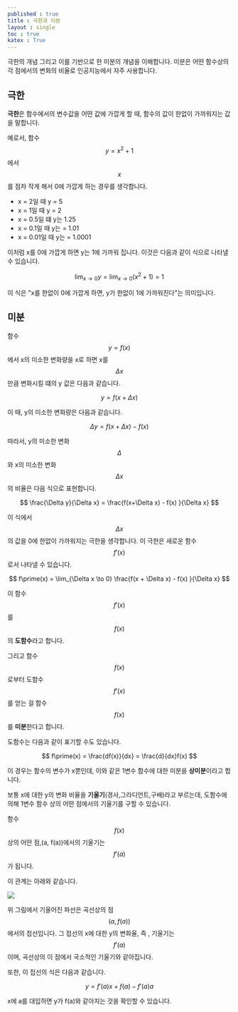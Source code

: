 ```yaml
---
published : true 
title : 극한과 미분  
layout : single 
toc : true 
katex : True 
---
```

극한의 개념 그리고 이를 기반으로 한 미분의 개념을 이해합니다. 미분은 어떤 함수상의 각 점에서의 변화의 비율로 인공지능에서 자주 사용합니다.

## 극한

**극한**은 함수에서의 변수값을 어떤 값에 가깝게 할 때, 함수의 값이 한없이 가까워지는 값을 말합니다.

예로서, 함수 $$y=x^2+1$$에서 $$x$$를 점차 작게 해서 0에 가깝게 하는 경우를 생각합니다.

- x = 2일 때 y = 5
- x = 1일 때 y = 2
- x = 0.5일 떄 y는 1.25
- x = 0.1일 때 y는 = 1.01
- x = 0.01일 때 y는 = 1.0001

이처럼 x를 0에 가깝게 하면 y는 1에 가까워 집니다.
이것은 다음과 같이 식으로 나타낼 수 있습니다.

$$
\lim_{x\to 0}y = \lim_{x\to 0}(x^2+1) = 1
$$

이 식은 "x를 한없이 0에 가깝게 하면, y가 한없이 1에 가까워진다"는 의미입니다.


## 미분

함수 $$y = f(x) $$ 에서 x의 미소한 변화량을 x로 하면 x를 $$\Delta x$$만큼 변화시킬 떄의 y 값은 다음과 같습니다.


$$
y = f(x+\Delta x)
$$

이 때, y의 미소한 변화량은 다음과 같습니다.

$$
\Delta y = f(x + \Delta x) - f(x)
$$

따라서, y의 미소한 변화 $$\Delta$$ 와 x의 미소한 변화 $$\Delta x$$ 의 비율은 다음 식으로 표현합니다.

$$
\frac{\Delta y}{\Delta x} = \frac{f(x+\Delta x) - f(x) }{\Delta x}
$$

이 식에서 $$\Delta x$$의 값을 0에 한없이 가까워지는 극한을 생각합니다.
이 극한은 새로운 함수 $$f\prime(x)$$로서 나타낼 수 있습니다.

$$
f\prime(x) = \lim_{\Delta x \to 0} \frac{f(x + \Delta x) - f(x) }{\Delta x}
$$

이 함수 $$f\prime(x)$$ 를 $$f(x)$$의 **도함수**라고 합니다.

그리고 함수 $$f(x)$$로부터 도함수 $$f\prime(x)$$를 얻는 걸 함수 $$f(x)$$를 **미분**한다고 합니다.

도함수는 다음과 같이 표기할 수도 있습니다.

$$
f\prime(x) = \frac{df(x)}{dx} = \frac{d}{dx}f(x)
$$



이 경우는 함수의 변수가 x뿐인데, 이와 같은 1변수 함수에 대한 미분을 **상미분**이라고 합니다.

보통 x에 대한 y의 변화 비율을 **기울기**(경사,그라디언트,구배)라고 부르는데, 도함수에 의해 1변수 함수 상의 어떤 점에서의 기울기를 구할 수 있습니다. 

함수 $$f(x)$$상의 어떤 점,(a, f(a))에서의 기울기는 $$f\prime(a)$$가 됩니다.

이 관계는 아래와 같습니다.

![](https://t1.daumcdn.net/cfile/tistory/263E0B3958FBFCBB2A)

위 그림에서 기울어진 파선은 곡선상의 점 $$(a,f(a))$$ 에서의 접선입니다. 그 접선의 x에 대한 y의 변화율, 즉 , 기울기는 $$f\prime(a)$$ 이며, 곡선상의 이 점에서 국소적인 기울기와 같아집니다.

또한, 이 접선의 식은 다음과 같습니다.

$$
y = f\prime(a)x + f(a) - f\prime(a)a
$$

x에 a를 대입하면 y가 f(a)와 같아지는 것을 확인할 수 있습니다.

##### 
